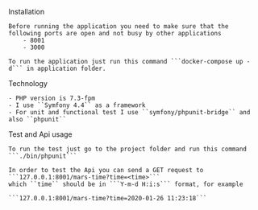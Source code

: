 Installation

    Before running the application you need to make sure that the following ports are open and not busy by other applications
        - 8001
        - 3000
    
    To run the application just run this command ```docker-compose up -d``` in application folder.

Technology

    - PHP version is 7.3-fpm
    - I use ``Symfony 4.4`` as a framework 
    - For unit and functional test I use ``symfony/phpunit-bridge`` and also ``phpunit``


Test and Api usage

    To run the test just go to the project folder and run this command ```./bin/phpunit```

    In order to test the Api you can send a GET request to ```127.0.0.1:8001/mars-time?time=<time>```
    which ``time`` should be in ```Y-m-d H:i:s``` format, for example 

    ```127.0.0.1:8001/mars-time?time=2020-01-26 11:23:18```

